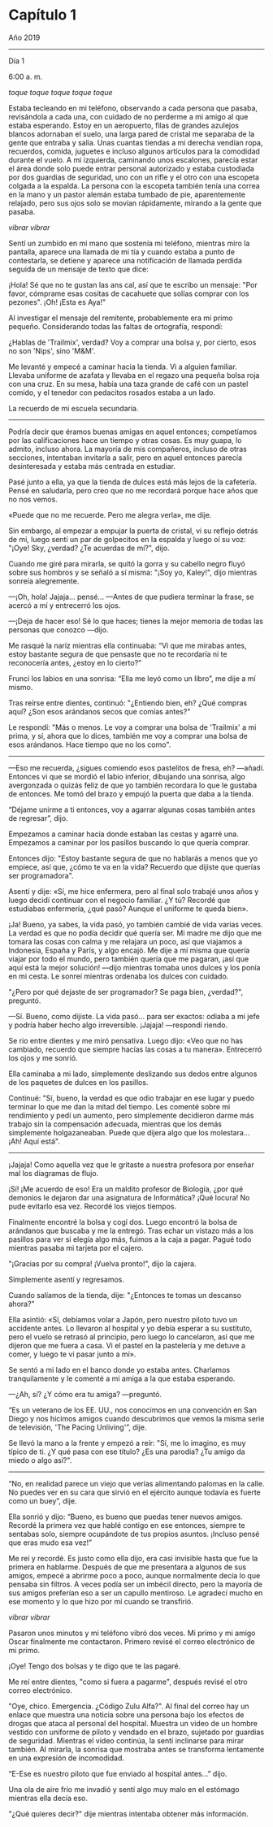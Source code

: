 
# Capítulo 1


Año 2019

---

Día 1

6:00 a. m.

*toque* *toque* *toque* *toque* *toque*

Estaba tecleando en mi teléfono, observando a cada persona que pasaba, revisándola a cada una, con cuidado de no perderme a mi amigo al que estaba esperando. Estoy en un aeropuerto, filas de grandes azulejos blancos adornaban el suelo, una larga pared de cristal me separaba de la gente que entraba y salía. Unas cuantas tiendas a mi derecha vendían ropa, recuerdos, comida, juguetes e incluso algunos artículos para la comodidad durante el vuelo. A mi izquierda, caminando unos escalones, parecía estar el área donde solo puede entrar personal autorizado y estaba custodiada por dos guardias de seguridad, uno con un rifle y el otro con una escopeta colgada a la espalda. La persona con la escopeta también tenía una correa en la mano y un pastor alemán estaba tumbado de pie, aparentemente relajado, pero sus ojos solo se movían rápidamente, mirando a la gente que pasaba.

*vibrar* *vibrar*

Sentí un zumbido en mi mano que sostenía mi teléfono, mientras miro la pantalla, aparece una llamada de mi tía y cuando estaba a punto de contestarla, se detiene y aparece una notificación de llamada perdida seguida de un mensaje de texto que dice:

¡Hola! Sé que no te gustan las ans cal, así que te escribo un mensaje: "Por favor, cómprame esas cositas de cacahuete que solías comprar con los pezones". ¡Oh! ¡Esta es Aya!"

Al investigar el mensaje del remitente, probablemente era mi primo pequeño. Considerando todas las faltas de ortografía, respondí:

¿Hablas de 'Trailmix', verdad? Voy a comprar una bolsa y, por cierto, esos no son 'Nips', sino 'M&M'.

Me levanté y empecé a caminar hacia la tienda. Vi a alguien familiar. Llevaba uniforme de azafata y llevaba en el regazo una pequeña bolsa roja con una cruz. En su mesa, había una taza grande de café con un pastel comido, y el tenedor con pedacitos rosados ​​estaba a un lado.

La recuerdo de mi escuela secundaria.

---

Podría decir que éramos buenas amigas en aquel entonces; competíamos por las calificaciones hace un tiempo y otras cosas. Es muy guapa, lo admito, incluso ahora. La mayoría de mis compañeros, incluso de otras secciones, intentaban invitarla a salir, pero en aquel entonces parecía desinteresada y estaba más centrada en estudiar.

Pasé junto a ella, ya que la tienda de dulces está más lejos de la cafetería. Pensé en saludarla, pero creo que no me recordará porque hace años que no nos vemos.

«Puede que no me recuerde. Pero me alegra verla», me dije.

Sin embargo, al empezar a empujar la puerta de cristal, vi su reflejo detrás de mí, luego sentí un par de golpecitos en la espalda y luego oí su voz: "¡Oye! Sky, ¿verdad? ¿Te acuerdas de mí?", dijo.

Cuando me giré para mirarla, se quitó la gorra y su cabello negro fluyó sobre sus hombros y se señaló a sí misma: "¡Soy yo, Kaley!", dijo mientras sonreía alegremente.

—¡Oh, hola! Jajaja... pensé... —Antes de que pudiera terminar la frase, se acercó a mí y entrecerró los ojos.

—¡Deja de hacer eso! Sé lo que haces; tienes la mejor memoria de todas las personas que conozco —dijo.

Me rasqué la nariz mientras ella continuaba: “Vi que me mirabas antes, estoy bastante segura de que pensaste que no te recordaría ni te reconocería antes, ¿estoy en lo cierto?”

Fruncí los labios en una sonrisa: “Ella me leyó como un libro”, me dije a mí mismo.

Tras reírse entre dientes, continuó: "¿Entiendo bien, eh? ¿Qué compras aquí? ¿Son esos arándanos secos que comías antes?"

Le respondí: "Más o menos. Le voy a comprar una bolsa de 'Trailmix' a mi prima, y ​​sí, ahora que lo dices, también me voy a comprar una bolsa de esos arándanos. Hace tiempo que no los como".

---

—Eso me recuerda, ¿sigues comiendo esos pastelitos de fresa, eh? —añadí. Entonces vi que se mordió el labio inferior, dibujando una sonrisa, algo avergonzada o quizás feliz de que yo también recordara lo que le gustaba de entonces. Me tomó del brazo y empujó la puerta que daba a la tienda.

“Déjame unirme a ti entonces, voy a agarrar algunas cosas también antes de regresar”, dijo.

Empezamos a caminar hacia donde estaban las cestas y agarré una. Empezamos a caminar por los pasillos buscando lo que quería comprar.

Entonces dijo: "Estoy bastante segura de que no hablarás a menos que yo empiece, así que, ¿cómo te va en la vida? Recuerdo que dijiste que querías ser programadora".

Asentí y dije: «Sí, me hice enfermera, pero al final solo trabajé unos años y luego decidí continuar con el negocio familiar. ¿Y tú? Recordé que estudiabas enfermería, ¿qué pasó? Aunque el uniforme te queda bien».

¡Ja! Bueno, ya sabes, la vida pasó, yo también cambié de vida varias veces. La verdad es que no podía decidir qué quería ser. Mi madre me dijo que me tomara las cosas con calma y me relajara un poco, así que viajamos a Indonesia, España y París, y algo encajó. Me dije a mí misma que quería viajar por todo el mundo, pero también quería que me pagaran, ¡así que aquí está la mejor solución! —dijo mientras tomaba unos dulces y los ponía en mi cesta. Le sonreí mientras ordenaba los dulces con cuidado.

"¿Pero por qué dejaste de ser programador? Se paga bien, ¿verdad?", preguntó.

—Sí. Bueno, como dijiste. La vida pasó... para ser exactos: odiaba a mi jefe y podría haber hecho algo irreversible. ¡Jajaja! —respondí riendo.

Se rio entre dientes y me miró pensativa. Luego dijo: «Veo que no has cambiado, recuerdo que siempre hacías las cosas a tu manera». Entrecerró los ojos y me sonrió.

Ella caminaba a mi lado, simplemente deslizando sus dedos entre algunos de los paquetes de dulces en los pasillos.

Continué: "Sí, bueno, la verdad es que odio trabajar en ese lugar y puedo terminar lo que me dan la mitad del tiempo. Les comenté sobre mi rendimiento y pedí un aumento, pero simplemente decidieron darme más trabajo sin la compensación adecuada, mientras que los demás simplemente holgazaneaban. Puede que dijera algo que los molestara... ¡Ah! Aquí está".

---

¡Jajaja! Como aquella vez que le gritaste a nuestra profesora por enseñar mal los diagramas de flujo.

¡Sí! ¡Me acuerdo de eso! Era un maldito profesor de Biología, ¿por qué demonios le dejaron dar una asignatura de Informática? ¡Qué locura! No pude evitarlo esa vez. Recordé los viejos tiempos.

Finalmente encontré la bolsa y cogí dos. Luego encontró la bolsa de arándanos que buscaba y me la entregó. Tras echar un vistazo más a los pasillos para ver si elegía algo más, fuimos a la caja a pagar. Pagué todo mientras pasaba mi tarjeta por el cajero.

"¡Gracias por su compra! ¡Vuelva pronto!", dijo la cajera.

Simplemente asentí y regresamos.

Cuando salíamos de la tienda, dije: "¿Entonces te tomas un descanso ahora?"

Ella asintió: «Sí, debíamos volar a Japón, pero nuestro piloto tuvo un accidente antes. Lo llevaron al hospital y yo debía esperar a su sustituto, pero el vuelo se retrasó al principio, pero luego lo cancelaron, así que me dijeron que me fuera a casa. Vi el pastel en la pastelería y me detuve a comer, y luego te vi pasar junto a mí».

Se sentó a mi lado en el banco donde yo estaba antes. Charlamos tranquilamente y le comenté a mi amiga a la que estaba esperando.

—¿Ah, sí? ¿Y cómo era tu amiga? —preguntó.

“Es un veterano de los EE. UU., nos conocimos en una convención en San Diego y nos hicimos amigos cuando descubrimos que vemos la misma serie de televisión, 'The Pacing Unliving'”, dije.

Se llevó la mano a la frente y empezó a reír: "Sí, me lo imagino, es muy típico de ti. ¿Y qué pasa con ese título? ¿Es una parodia? ¿Tu amigo da miedo o algo así?".

---

“No, en realidad parece un viejo que verías alimentando palomas en la calle. No puedes ver en su cara que sirvió en el ejército aunque todavía es fuerte como un buey”, dije.

Ella sonrió y dijo: “Bueno, es bueno que puedas tener nuevos amigos. Recordé la primera vez que hablé contigo en ese entonces, siempre te sentabas solo, siempre ocupándote de tus propios asuntos. ¡Incluso pensé que eras mudo esa vez!”

Me reí y recordé. Es justo como ella dijo, era casi invisible hasta que fue la primera en hablarme. Después de que me presentara a algunos de sus amigos, empecé a abrirme poco a poco, aunque normalmente decía lo que pensaba sin filtros. A veces podía ser un imbécil directo, pero la mayoría de sus amigos preferían eso a ser un capullo mentiroso. Le agradecí mucho en ese momento y lo que hizo por mí cuando se transfirió.

*vibrar* *vibrar*

Pasaron unos minutos y mi teléfono vibró dos veces. Mi primo y mi amigo Oscar finalmente me contactaron. Primero revisé el correo electrónico de mi primo.

¡Oye! Tengo dos bolsas y te digo que te las pagaré.

Me reí entre dientes, "como si fuera a pagarme", después revisé el otro correo electrónico.

"Oye, chico. Emergencia. ¿Código Zulu Alfa?". Al final del correo hay un enlace que muestra una noticia sobre una persona bajo los efectos de drogas que ataca al personal del hospital. Muestra un video de un hombre vestido con uniforme de piloto y vendado en el brazo, sujetado por guardias de seguridad. Mientras el video continúa, la sentí inclinarse para mirar también. Al mirarla, la sonrisa que mostraba antes se transforma lentamente en una expresión de incomodidad.

“E-Ese es nuestro piloto que fue enviado al hospital antes…” dijo.

Una ola de aire frío me invadió y sentí algo muy malo en el estómago mientras ella decía eso.

"¿Qué quieres decir?" dije mientras intentaba obtener más información.